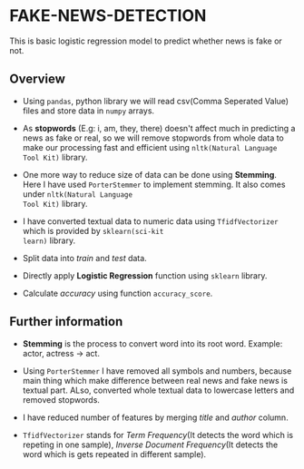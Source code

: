 # FAKE-NEWS-DETECTION 
This is basic logistic regression model to predict whether news is fake or not. 

## Overview  

- Using <code>pandas</code>, python library we will read csv(Comma Seperated Value) files and store data in <code>numpy</code> arrays. 

- As **stopwords** (E.g: i, am, they, there) doesn't affect much in predicting a news as fake or real, so we will remove stopwords from whole data to make our processing fast and efficient using <code>nltk(Natural Language Tool Kit)</code> library. 

- One more way to reduce size of data can be done using **Stemming**. Here I have used <code>PorterStemmer</code> to implement stemming. It also comes under <code>nltk(Natural Language Tool Kit)</code> library. 

- I have converted textual data to numeric data using <code>TfidfVectorizer</code> which is provided by <code>sklearn(sci-kit learn)</code> library. 
- Split data into *train* and *test* data. 

- Directly apply **Logistic Regression** function using <code>sklearn</code> library. 

- Calculate *accuracy* using function <code>accuracy_score</code>. 

## Further information 

- **Stemming** is the process to convert word into its root word. Example: actor, actress -> act.

- Using <code>PorterStemmer</code> I have removed all symbols and numbers, because main thing which make difference between real news and fake news is textual part. ALso, converted whole textual data to lowercase letters and removed stopwords.

- I have reduced number of features by merging *title* and *author* column.  

- <code>TfidfVectorizer</code> stands for *Term Frequency*(It detects the word which is repeting in one sample), *Inverse Document Frequency*(It detects the word which is gets repeated in different sample).
